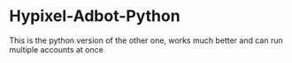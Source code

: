 # Hypixel-Adbot-Python
This is the python version of the other one, works much better and can run multiple accounts at once
